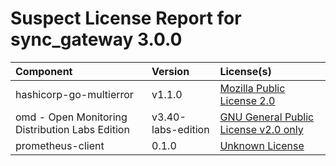 
Suspect License Report for sync_gateway 3.0.0
=============================================

|Component|Version|License(s)|
| :--- | :--- | :--- |
|hashicorp-go-multierror|v1.1.0|[Mozilla Public License 2.0](../../license-data/ce3dd63e-c569-4cea-986a-46bc5efe9896.txt)|
|omd - Open Monitoring Distribution Labs Edition|v3.40-labs-edition|[GNU General Public License v2.0 only](../../license-data/0289ba34-8fe7-41db-82e0-49c28b9c2414.txt)|
|prometheus-client|0.1.0|[Unknown License](../../license-data/00000000-0010-0000-0000-000000000000.txt)|
